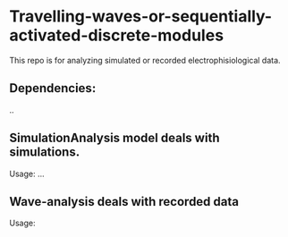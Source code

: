 # Travelling-waves-or-sequentially-activated-discrete-modules

This repo is for analyzing simulated or recorded electrophisiological data.

## Dependencies:
..

## SimulationAnalysis model deals with simulations.
Usage:
...

## Wave-analysis deals with recorded data
Usage: 


